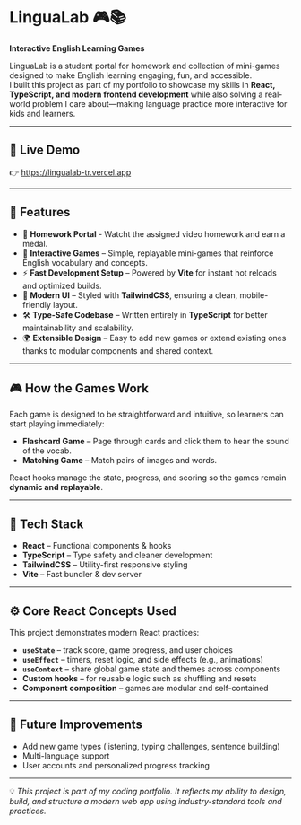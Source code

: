 # LinguaLab 🎮📚

**Interactive English Learning Games**

LinguaLab is a student portal for homework and collection of mini-games designed to make English learning engaging, fun, and accessible.  
I built this project as part of my portfolio to showcase my skills in **React, TypeScript, and modern frontend development** while also solving a real-world problem I care about—making language practice more interactive for kids and learners.

---

## 🔗 Live Demo

👉 https://lingualab-tr.vercel.app

---

## 🚀 Features

- 📼 **Homework Portal** - Watcht the assigned video homework and earn a medal.
- 🎲 **Interactive Games** – Simple, replayable mini-games that reinforce English vocabulary and concepts.
- ⚡ **Fast Development Setup** – Powered by **Vite** for instant hot reloads and optimized builds.
- 🎨 **Modern UI** – Styled with **TailwindCSS**, ensuring a clean, mobile-friendly layout.
- 🛠 **Type-Safe Codebase** – Written entirely in **TypeScript** for better maintainability and scalability.
- 🌍 **Extensible Design** – Easy to add new games or extend existing ones thanks to modular components and shared context.

---

## 🎮 How the Games Work

Each game is designed to be straightforward and intuitive, so learners can start playing immediately:

- **Flashcard Game** – Page through cards and click them to hear the sound of the vocab.
- **Matching Game** – Match pairs of images and words.

React hooks manage the state, progress, and scoring so the games remain **dynamic and replayable**.

---

## 🧩 Tech Stack

- **React** – Functional components & hooks
- **TypeScript** – Type safety and cleaner development
- **TailwindCSS** – Utility-first responsive styling
- **Vite** – Fast bundler & dev server

---

## ⚙️ Core React Concepts Used

This project demonstrates modern React practices:

- **`useState`** – track score, game progress, and user choices
- **`useEffect`** – timers, reset logic, and side effects (e.g., animations)
- **`useContext`** – share global game state and themes across components
- **Custom hooks** – for reusable logic such as shuffling and resets
- **Component composition** – games are modular and self-contained

---

## 🌱 Future Improvements

- Add new game types (listening, typing challenges, sentence building)
- Multi-language support
- User accounts and personalized progress tracking

---

💡 _This project is part of my coding portfolio. It reflects my ability to design, build, and structure a modern web app using industry-standard tools and practices._
